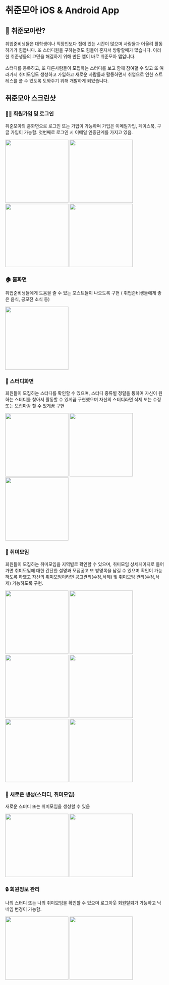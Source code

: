 # 취준모아 iOS & Android App

## 📖 취준모아란?
취업준비생들은 대학생이나 직장인보다 집에 있는 시간이 많으며 사람들과 어울려 활동하기가 힘듭니다. 또 스터디원을 구하는것도 힘들어 혼자서 방황할때가 많습니다. 이러한 취준생들의 고민을 해결하기 위해 만든 앱이 바로 취준모아 앱입니다. <br><br>
스터디를 등록하고, 또 다른사람들이 모집하는 스터디를 보고 함께 참여할 수 있고 또 여러가지 취미모임도 생성하고 가입하고 새로운 사람들과 활동하면서 취업으로 인한 스트레스를 풀 수 있도록 도와주기 위해 개발하게 되었습니다. <br>

## 취준모아 스크린샷
### 👩‍💻 회원가입 및 로그인 
취준모아의 홈화면으로 로그인 또는 가입이 가능하며 가입은 이메일가입, 페이스북, 구글 가입이 가능함. 첫번째로 로그인 시 이메일 인증단계를 가지고 있음.

<div>
    <img src="screenshot/1.jpeg" width="200"/>
    <img src="screenshot/2.jpeg" width="200"/>
    <img src="screenshot/4.jpeg" width="200"/>
    <img src="screenshot/3.jpeg" width="200"/>
</div>

### 🏠 홈화면 
취업준비생들에게 도움을 줄 수 있는 포스트들이 나오도록 구현 ( 취업준비생들에게 좋은 음식, 공모전 소식 등)

<div>
    <img src="screenshot/5.png" width="200"/>
</div>

### 📕 스터디화면
회원들이 모집하는 스터디를 확인할 수 있으며, 스터디 종류별 정렬을 통하여 자신이 원하는 스터디를 찾아서 활동할 수 있게끔 구현했으며 자신의 스터디라면 삭제 또는 수정 또는 모집마감 할 수 있게끔 구현

<div>
    <img src="screenshot/6.png" width="200"/>
    <img src="screenshot/7.png" width="200"/>
    <img src="screenshot/8.png" width="200"/>
</div>

### 👬 취미모임
회원들이 모집하는 취미모임을 지역별로 확인할 수 있으며, 취미모임 상세페이지로 들어가면 취미모임에 대한 간단한 설명과 모집공고 또 방명록을 남길 수 있으며 확인이 가능하도록 하였고 자신의 취미모임이라면 공고관리(수정,삭제) 및 취미모임 관리(수정,삭제) 가능하도록 구현.

<div>
    <img src="screenshot/9.png" width="200"/>
    <img src="screenshot/10.png" width="200"/>
    <img src="screenshot/11.png" width="200"/>
    <img src="screenshot/12.png" width="200"/>
</div>
<div>
    <img src="screenshot/13.png" width="200"/>
    <img src="screenshot/14.png" width="200"/>
</div>

### 🎉 새로운 생성(스터디, 취미모임)
새로운 스터디 또는 취미모임을 생성할 수 있음

<div>
    <img src="screenshot/15.png" width="200"/>
    <img src="screenshot/16.png" width="200"/>
</div>

### 🔒 회원정보 관리
나의 스터디 또는 나의 취미모임을 확인할 수 있으며 로그아웃 회원탈퇴가 가능하고 닉네임 변경이 가능함.

<div>
    <img src="screenshot/17.png" width="200"/>
    <img src="screenshot/18.png" width="200"/>
</div>